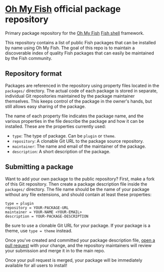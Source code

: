 # [Oh My Fish][oh-my-fish] official package repository

Primary package repository for the [Oh My Fish][oh-my-fish] [Fish shell][fish] framework.

This repository contains a list of public Fish packages that can be installed by name using Oh My Fish. The goal of this repo is to maintain a discoverable index of quality Fish packages that can easily be maintained by the Fish community.

## Repository format

Packages are referenced in the repository using property files located in the `packages/` directory. The actual code of each package is stored in separate, individual Git repositories maintained by the package maintainer themselves. This keeps control of the package in the owner's hands, but still allows easy sharing of the package.

The name of each property file indicates the package name, and the various properties in the file describe the package and how it can be installed. These are the properties currently used:

- `type`: The type of package. Can be `plugin` or `theme`.
- `repository`: A clonable Git URL to the package source repository.
- `maintainer`: The name and email of the maintainer of the package.
- `description`: A short description of the package.

## Submitting a package

Want to add your own package to the public repository? First, make a fork of this Git repository. Then create a package description file inside the `packages/` directory. The file name should be the name of your package without any file extensions, and should contain at least these properties:

```
type = plugin
repository = YOUR-PACKAGE-URL
maintainer = YOUR-NAME <YOUR-EMAIL>
description = YOUR-PACKAGE-DESCRIPTION
```

Be sure to use a clonable Git URL for your package. If your package is a theme, use `type = theme` instead.

Once you've created and committed your package description file, [open a pull request][new-pr] with your change, and the repository maintainers will review your submission and merge it in to the main repo.

Once your pull request is merged, your package will be immediately available for all users to install!

[fish]: http://fishshell.com
[new-pr]: https://github.com/oh-my-fish/packages-main/pull/new/master
[oh-my-fish]: https://github.com/oh-my-fish/oh-my-fish
